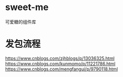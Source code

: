 # sweet-me
可爱糖的组件库
# 发包流程
https://www.cnblogs.com/zjhblogs/p/13036325.html
https://www.cnblogs.com/kunmomo/p/11221786.html
https://www.cnblogs.com/mengfangui/p/9790118.html